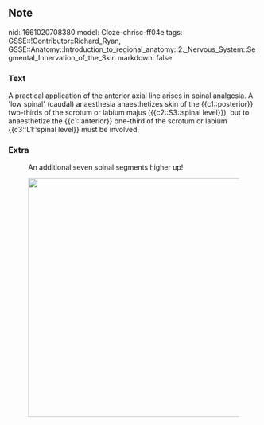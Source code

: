 ## Note
nid: 1661020708380
model: Cloze-chrisc-ff04e
tags: GSSE::!Contributor::Richard_Ryan, GSSE::Anatomy::Introduction_to_regional_anatomy::2._Nervous_System::Segmental_Innervation_of_the_Skin
markdown: false

### Text
<div class="toggle">
  A practical application of the anterior axial line arises in
  spinal analgesia. A 'low spinal' (caudal) anaesthesia
  anaesthetizes skin of the {{c1::posterior}} two-thirds of the
  scrotum or labium majus ({{c2::S3::spinal level}}), but to
  anaesthetize the {{c1::anterior}} one-third of the scrotum or
  labium {{c3::L1::spinal level}} must be involved.
</div>

### Extra
<figure id="205aeee7-8c0e-4c3a-8cc7-8cb9b34e4f91" class="image">
  An additional seven spinal segments higher up!
</figure>
<figure id="205aeee7-8c0e-4c3a-8cc7-8cb9b34e4f91" class="image">
  <a href= 
  "Segmental%20Innervation%20of%20the%20Skin%20e218fc1cea564038acdf1e0c547899fa/Untitled%207.png">
  <img style="width:480px" src= 
  "43f136bef966c612da34afbe2f461d332cd99ac8.png"></a>
</figure>
